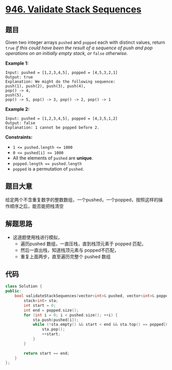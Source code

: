 # [946. Validate Stack Sequences](https://leetcode.com/problems/validate-stack-sequences/)

## 题目

Given two integer arrays `pushed` and `popped` each with distinct values, return `true` *if this could have been the result of a sequence of push and pop operations on an initially empty stack, or* `false` *otherwise.*

 

**Example 1:**

```
Input: pushed = [1,2,3,4,5], popped = [4,5,3,2,1]
Output: true
Explanation: We might do the following sequence:
push(1), push(2), push(3), push(4),
pop() -> 4,
push(5),
pop() -> 5, pop() -> 3, pop() -> 2, pop() -> 1
```

**Example 2:**

```
Input: pushed = [1,2,3,4,5], popped = [4,3,5,1,2]
Output: false
Explanation: 1 cannot be popped before 2.
```

 

**Constraints:**

- `1 <= pushed.length <= 1000`
- `0 <= pushed[i] <= 1000`
- All the elements of `pushed` are **unique**.
- `popped.length == pushed.length`
- `popped` is a permutation of `pushed`.

## 题目大意

给定两个不含重复数字的整数数组，一个pushed，一个popped，按照这样的操作顺序之后，能否能把栈清空

## 解题思路

* 这道题使用栈进行模拟，
  * 遍历pushed 数组，一直压栈，直到栈顶元素于 popped 匹配，
  * 然后一直出栈，知道栈顶元素与 popped不匹配，
  * 重复上面两步，直至遍历完整个 pushed 数组

## 代码

````c++
class Solution {
public:
    bool validateStackSequences(vector<int>& pushed, vector<int>& popped) {
        stack<int> sta;
        int start = 0;
        int end = popped.size();
        for (int i = 0; i < pushed.size(); ++i) {
            sta.push(pushed[i]);
            while (!sta.empty() && start < end && sta.top() == popped[start]) {
                sta.pop(); 
                ++start;
            }
        }
        
        return start == end;
    }
};
````

